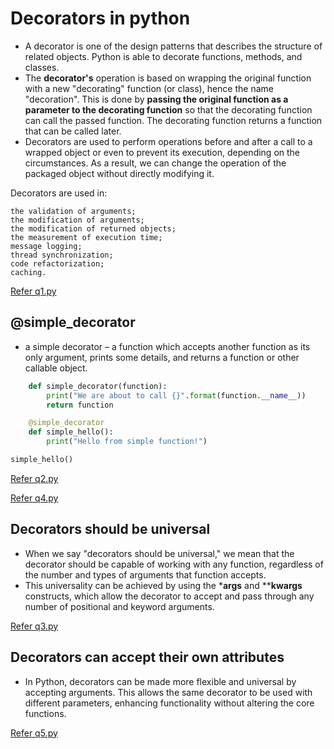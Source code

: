 # Decorators in python 

- A decorator is one of the design patterns that describes the structure of related objects. Python is able to decorate functions, methods, and classes.
- The **decorator's** operation is based on wrapping the original function with a new "decorating" function (or class), hence the name "decoration". This is done by **passing the original function as a parameter to the decorating function** so that the decorating function can call the passed function. The decorating function returns a function that can be called later.
- Decorators are used to perform operations before and after a call to a wrapped object or even to prevent its execution, depending on the circumstances. As a result, we can change the operation of the packaged object without directly modifying it.


Decorators are used in:

    the validation of arguments;
    the modification of arguments;
    the modification of returned objects;
    the measurement of execution time;
    message logging;
    thread synchronization;
    code refactorization;
    caching.

[Refer q1.py](q1.py)


## @simple_decorator
- a simple decorator – a function which accepts another function as its only argument, prints some details, and returns a function or other callable object.

```python 
    def simple_decorator(function):
        print("We are about to call {}".format(function.__name__))
        return function

    @simple_decorator
    def simple_hello():
        print("Hello from simple function!")

simple_hello()    
```

[Refer q2.py](./q2.py)

[Refer q4.py](./q4.py)


## Decorators should be universal 
- When we say "decorators should be universal," we mean that the decorator should be capable of working with any function, regardless of the number and types of arguments that function accepts.
- This universality can be achieved by using the ***args** and ****kwargs** constructs, which allow the decorator to accept and pass through any number of positional and keyword arguments.


[Refer q3.py](./q3.py)


## Decorators can accept their own attributes 

- In Python, decorators can be made more flexible and universal by accepting arguments. This allows the same decorator to be used with different parameters, enhancing functionality without altering the core functions.

[Refer q5.py](./q5.py)
